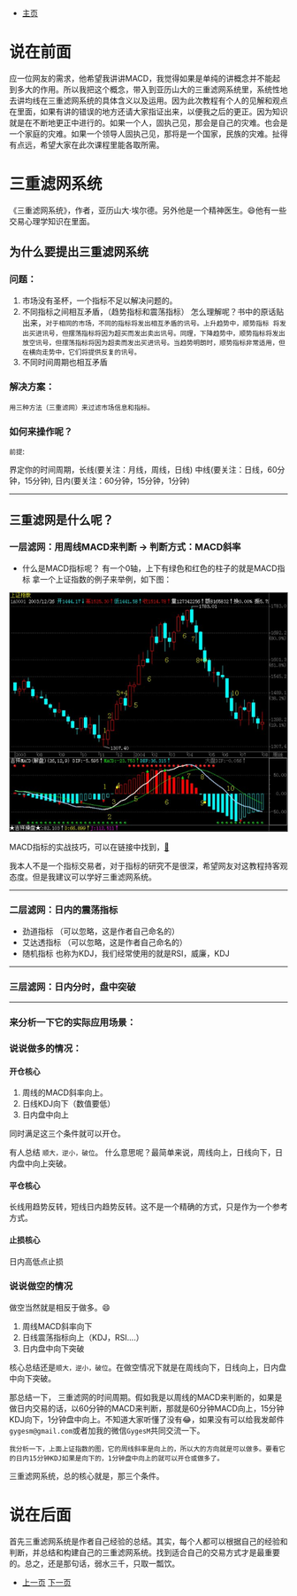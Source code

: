- [主页](../README.md)

# 说在前面

应一位网友的需求，他希望我讲讲MACD，我觉得如果是单纯的讲概念并不能起到多大的作用。所以我把这个概念，带入到亚历山大的三重滤网系统里，系统性地去讲均线在三重滤网系统的具体含义以及运用。因为此次教程有个人的见解和观点在里面，如果有讲的错误的地方还请大家指证出来，以便我之后的更正。因为知识就是在不断地更正中进行的。如果一个人，固执己见，那会是自己的灾难。也会是一个家庭的灾难。如果一个领导人固执己见，那将是一个国家，民族的灾难。扯得有点远，希望大家在此次课程里能各取所需。

# 三重滤网系统

《三重滤网系统》，作者，亚历山大·埃尔德。另外他是一个精神医生。😄他有一些交易心理学知识在里面。

## 为什么要提出三重滤网系统

### 问题：

1. 市场没有圣杯，一个指标不足以解决问题的。
2. 不同指标之间相互矛盾，（趋势指标和震荡指标）
怎么理解呢？书中的原话贴出来，`对于相同的市场，不同的指标将发出相互矛盾的讯号。上升趋势中，顺势指标 将发出买进讯号，但摆荡指标将因为超买而发出卖出讯号。同理，下降趋势中，顺势指标将发出放空讯号，但摆荡指标将因为超卖而发出买进讯号。当趋势明朗时，顺势指标非常适用，但在横向走势中，它们将提供反复的讯号。`
3. 不同时间周期也相互矛盾

### 解决方案：

`用三种方法（三重滤网）来过滤市场信息和指标。`

### 如何来操作呢？

`前提`:

界定你的时间周期，长线(要关注：月线，周线，日线)
中线(要关注：日线，60分钟，15分钟), 日内(要关注：60分钟，15分钟，1分钟)

---------

## 三重滤网是什么呢？

### 一层滤网：用周线MACD来判断 -> 判断方式：MACD斜率

- 什么是MACD指标呢？
有一个0轴，上下有绿色和红色的柱子的就是MACD指标
拿一个上证指数的例子来举例，如下图：

![Image](../assets/img/平滑异同移动平均线.png)

MACD指标的实战技巧，可以在链接中找到，[🔗](https://wiki.mbalib.com/wiki/%E5%B9%B3%E6%BB%91%E5%BC%82%E5%90%8C%E7%A7%BB%E5%8A%A8%E5%B9%B3%E5%9D%87%E7%BA%BF)

我本人不是一个指标交易者，对于指标的研究不是很深，希望网友对这教程持客观态度。但是我建议可以学好三重滤网系统。

---

### 二层滤网：日内的震荡指标
- 劲道指标 （可以忽略，这是作者自己命名的）
- 艾达透指标 （可以忽略，这是作者自己命名的）
- 随机指标 也称为KDJ，我们经常使用的就是RSI，威廉，KDJ

-------

### 三层滤网：日内分时，盘中突破

--------

### 来分析一下它的实际应用场景：

### 说说做多的情况：

#### 开仓核心
1. 周线的MACD斜率向上。
2. 日线KDJ向下（数值要低）
3. 日内盘中向上

同时满足这三个条件就可以开仓。

有人总结 `顺大，逆小，破位`。 什么意思呢？最简单来说，周线向上，日线向下，日内盘中向上突破。

#### 平仓核心

长线用趋势反转，短线日内趋势反转。这不是一个精确的方式，只是作为一个参考方式。

#### 止损核心

日内高低点止损

### 说说做空的情况

做空当然就是相反于做多。😄

1. 周线MACD斜率向下
2. 日线震荡指标向上（KDJ，RSI....）
3. 日内盘中向下突破

核心总结还是`顺大，逆小，破位`。在做空情况下就是在周线向下，日线向上，日内盘中向下突破。


那总结一下， 三重滤网的时间周期。假如我是以周线的MACD来判断的，如果是做日内交易的话，以60分钟的MACD来判断，那就是60分钟MACD向上，15分钟KDJ向下，1分钟盘中向上。不知道大家听懂了没有😂，如果没有可以给我发邮件`gygesm@gmail.com`或者加我的微信`GygesM`共同交流一下。

`我分析一下，上面上证指数的图，它的周线斜率是向上的，所以大的方向就是可以做多。要看它的日内15分钟KDJ如果是向下的，1分钟盘中向上的就可以开仓或做多了。`

三重滤网系统，总的核心就是，那三个条件。


# 说在后面

首先三重滤网系统是作者自己经验的总结。其实，每个人都可以根据自己的经验和判断，并总结和构建自己的三重滤网系统。找到适合自己的交易方式才是最重要的。总之，还是那句话，弱水三千，只取一瓢饮。

- [上一页](./什么是亚当理论亚当心法.md) [下一页](./什么是三重滤网系统.md)